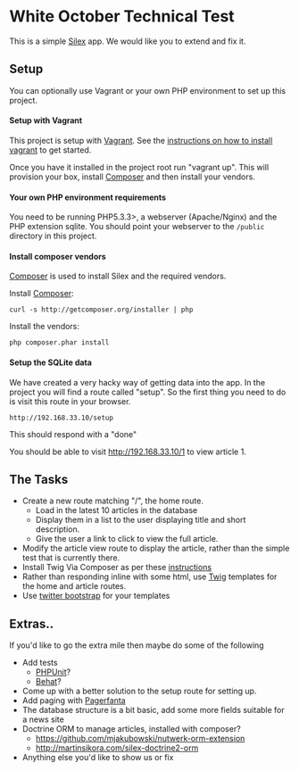 White October Technical Test
===============================

This is a simple [Silex](http://silex.sensiolabs.org/) app. We would like you to extend and fix it.
## Setup

You can optionally use Vagrant or your own PHP environment to set up this project.

#### Setup with Vagrant

This project is setup with [Vagrant](http://vagrantup.com). See the [instructions on how to install vagrant](https://www.vagrantup.com/docs/installation/) to get started.

Once you have it installed in the project root run "vagrant up". This will provision your box, install [Composer](http://getcomposer.org) and then install your vendors.

#### Your own PHP environment requirements

You need to be running PHP5.3.3>, a webserver (Apache/Nginx) and the PHP extension sqlite. You should point your webserver to the `/public` directory in this project.

#### Install composer vendors

[Composer](http://getcomposer.org) is used to install Silex and the required vendors.

Install [Composer](http://getcomposer.org):

	curl -s http://getcomposer.org/installer | php

Install the vendors:

	php composer.phar install

#### Setup the SQLite data

We have created a very hacky way of getting data into the app. In the project you will find a route called "setup". So the first thing you need to do is visit this route in your browser.

	http://192.168.33.10/setup

This should respond with a "done"

You should be able to visit http://192.168.33.10/1 to view article 1.

The Tasks
------
* Create a new route matching "/", the home route.
	* Load in the latest 10 articles in the database
	* Display them in a list to the user displaying title and short description.
	* Give the user a link to click to view the full article.
* Modify the article view route to display the article, rather than the simple test that is currently there.
* Install Twig Via Composer as per these [instructions](http://silex.sensiolabs.org/doc/providers/twig.html)
* Rather than responding inline with some html, use [Twig](http://twig.sensiolabs.org/) templates for the home and article routes.
* Use [twitter bootstrap](http://twitter.github.com/bootstrap/) for your templates

Extras..
------
If you'd like to go the extra mile then maybe do some of the following

* Add tests
	* [PHPUnit](http://www.phpunit.de)?
	* [Behat](http://behat.org/)?
* Come up with a better solution to the setup route for setting up.
* Add paging with [Pagerfanta](https://github.com/whiteoctober/Pagerfanta)
* The database structure is a bit basic, add some more fields suitable for a news site
* Doctrine ORM to manage articles, installed with composer?
	* https://github.com/mjakubowski/nutwerk-orm-extension
	* http://martinsikora.com/silex-doctrine2-orm
* Anything else you'd like to show us or fix
